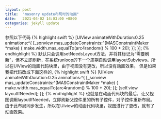 ```yaml
---
layout: post
title:  "masonry update布局时的动画"
date:   2021-04-02 14:03:00 +0800
categories: jekyll update
---
```

参照以下代码
{% highlight swift %}
[UIView animateWithDuration:0.25 animations:^{
    [_sonview mas_updateConstraints:^(MASConstraintMaker *make) {
        make.width.mas_equalTo(arc4random() % 100 + 20);
    }];
}];
{% endhighlight %}
默认只会调用setNeedsLayout方法，并将其标记为“需要刷新”，但不立即刷新，在系统runloop的下一个周期自动调用layoutSubviews。所以在UIView的动画代码块里，由于视图没有更改，所以没有动画效果。
但是如果我把代码改成下面这样的,
{% highlight swift %}
[UIView animateWithDuration:0.25 animations:^{
    [_sonview mas_updateConstraints:^(MASConstraintMaker *make) {
        make.width.mas_equalTo(arc4random() % 100 + 20);
    }];
    [self.view layoutIfNeeded];
}];
{% endhighlight %}
也就是在动画代码块的最后，让父视图调用layoutIfNeeded，立即刷新父控件里的所有子控件，对子控件重新布局。由于此布局同步发生，所以在UIview的动画代码块里，视图进行了更改，就有了动画效果。




